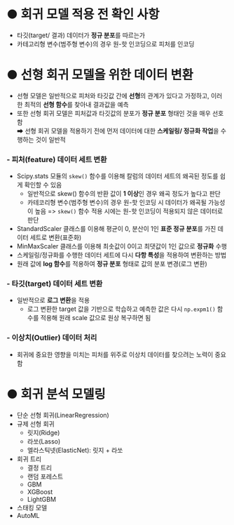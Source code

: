 # **● 회귀 모델 적용 전 확인 사항**
- 타깃(target/ 결과) 데이터가 **정규 분포**를 따르는가
- 카테고리형 변수(범주형 변수)의 경우 원-핫 인코딩으로 피처를 인코딩

# **● 선형 회귀 모델을 위한 데이터 변환**
- 선형 모델은 일반적으로 피처와 타깃값 간에 **선형**의 관계가 있다고 가정하고, 이러한 최적의 **선형 함수**를 찾아내 결과값을 예측
- 또한 선형 회귀 모델은 피처값과 타깃값의 분포가 **정규 분포** 형태인 것을 매우 선호함  
  ➡ 선형 회귀 모델을 적용하기 전에 먼저 데이터에 대한 **스케일링/ 정규화 작업**을 수행하는 것이 일반적

### **- 피처(feature) 데이터 세트 변환**
- Scipy.stats 모듈의 ```skew()``` 함수를 이용해 칼럼의 데이터 세트의 왜곡된 정도를 쉽게 확인할 수 있음
  - 일반적으로 skew() 함수의 반환 값이 **1 이상**인 경우 왜곡 정도가 높다고 판단 
  - 카테코리형 변수(범주형 변수)의 경우 원-핫 인코딩 시 데이터가 왜곡될 가능성이 높음
    => ```skew()``` 함수 적용 시에는 원-핫 인코딩이 적용되지 않은 데이터로 판단 
- StandardScaler 클래스를 이용해 평균이 0, 분산이 1인 **표준 정규 분포**를 가진 데이터 세트로 변환(표준화)
- MinMaxScaler 클래스를 이용해 최솟값이 0이고 최댓값이 1인 값으로 **정규화** 수행
- 스케일링/정규화를 수행한 데이터 세트에 다시 **다항 특성**을 적용하여 변환하는 방법
- 원래 값에 **log 함수**를 적용하여 **정규 분포** 형태로 값의 분포 변경(로그 변환)

### **- 타깃(target) 데이터 세트 변환**
- 일반적으로 **로그 변환**을 적용
  - 로그 변환한 target 값을 기반으로 학습하고 예측한 값은 다시 ```np.expm1()``` 함수를 적용해 원래 scale 값으로 원상 복구하면 됨

### **- 이상치(Outlier) 데이터 처리**
- 회귀에 중요한 영향을 미치는 피처를 위주로 이상치 데이터를 찾으려는 노력이 중요함


# **● 회귀 분석 모델링**
- 단순 선형 회귀(LinearRegression)
- 규제 선형 회귀
  - 릿지(Ridge)
  - 라쏘(Lasso)
  - 엘라스틱넷(ElasticNet): 릿지 + 라쏘
- 회귀 트리
  - 결정 트리
  - 랜덤 포레스트
  - GBM
  - XGBoost
  - LightGBM
- 스태킹 모델
- AutoML
